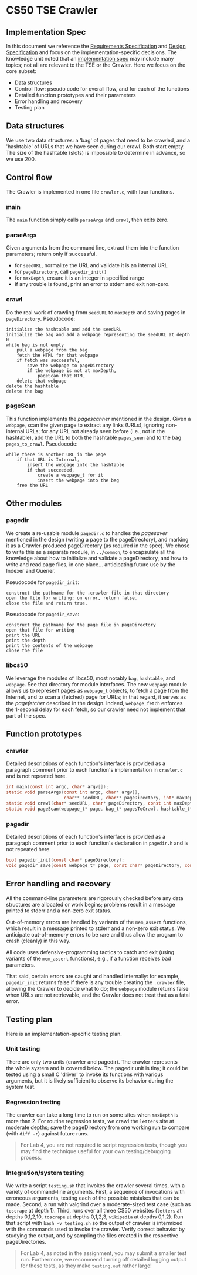 # CS50 TSE Crawler
## Implementation Spec

In this document we reference the [Requirements Specification](REQUIREMENTS.md) and [Design Specification](DESIGN.md) and focus on the implementation-specific decisions.
The knowledge unit noted that an [implementation spec](https://github.com/CS50DartmouthSP25/home/blob/main/knowledge/units/design.md#implementation-spec) may include many topics; not all are relevant to the TSE or the Crawler.
Here we focus on the core subset:

-  Data structures
-  Control flow: pseudo code for overall flow, and for each of the functions
-  Detailed function prototypes and their parameters
-  Error handling and recovery
-  Testing plan

## Data structures 

We use two data structures: a 'bag' of pages that need to be crawled, and a 'hashtable' of URLs that we have seen during our crawl.
Both start empty.
The size of the hashtable (slots) is impossible to determine in advance, so we use 200.

## Control flow

The Crawler is implemented in one file `crawler.c`, with four functions.

### main

The `main` function simply calls `parseArgs` and `crawl`, then exits zero.

### parseArgs

Given arguments from the command line, extract them into the function parameters; return only if successful.

* for `seedURL`, normalize the URL and validate it is an internal URL
* for `pageDirectory`, call `pagedir_init()`
* for `maxDepth`, ensure it is an integer in specified range
* if any trouble is found, print an error to stderr and exit non-zero.

### crawl

Do the real work of crawling from `seedURL` to `maxDepth` and saving pages in `pageDirectory`.
Pseudocode:

	initialize the hashtable and add the seedURL
	initialize the bag and add a webpage representing the seedURL at depth 0
	while bag is not empty
		pull a webpage from the bag
		fetch the HTML for that webpage
		if fetch was successful,
			save the webpage to pageDirectory
			if the webpage is not at maxDepth,
				pageScan that HTML
		delete that webpage
	delete the hashtable
	delete the bag

### pageScan

This function implements the *pagescanner* mentioned in the design.
Given a `webpage`, scan the given page to extract any links (URLs), ignoring non-internal URLs; for any URL not already seen before (i.e., not in the hashtable), add the URL to both the hashtable `pages_seen` and to the bag `pages_to_crawl`.
Pseudocode:

	while there is another URL in the page
		if that URL is Internal,
			insert the webpage into the hashtable
			if that succeeded,
				create a webpage_t for it
				insert the webpage into the bag
		free the URL

## Other modules

### pagedir

We create a re-usable module `pagedir.c` to handles the *pagesaver*  mentioned in the design (writing a page to the pageDirectory), and marking it as a Crawler-produced pageDirectory (as required in the spec).
We chose to write this as a separate module, in `../common`, to encapsulate all the knowledge about how to initialize and validate a pageDirectory, and how to write and read page files, in one place... anticipating future use by the Indexer and Querier.

Pseudocode for `pagedir_init`:

	construct the pathname for the .crawler file in that directory
	open the file for writing; on error, return false.
	close the file and return true.


Pseudocode for `pagedir_save`:

	construct the pathname for the page file in pageDirectory
	open that file for writing
	print the URL
	print the depth
	print the contents of the webpage
	close the file

### libcs50

We leverage the modules of libcs50, most notably `bag`, `hashtable`, and `webpage`.
See that directory for module interfaces.
The new `webpage` module allows us to represent pages as `webpage_t` objects, to fetch a page from the Internet, and to scan a (fetched) page for URLs; in that regard, it serves as the *pagefetcher* described in the design.
Indeed, `webpage_fetch` enforces the 1-second delay for each fetch, so our crawler need not implement that part of the spec.

## Function prototypes

### crawler

Detailed descriptions of each function's interface is provided as a paragraph comment prior to each function's implementation in `crawler.c` and is not repeated here.

```c
int main(const int argc, char* argv[]);
static void parseArgs(const int argc, char* argv[],
                      char** seedURL, char** pageDirectory, int* maxDepth);
static void crawl(char* seedURL, char* pageDirectory, const int maxDepth);
static void pageScan(webpage_t* page, bag_t* pagesToCrawl, hashtable_t* pagesSeen);
```

### pagedir

Detailed descriptions of each function's interface is provided as a paragraph comment prior to each function's declaration in `pagedir.h` and is not repeated here.

```c
bool pagedir_init(const char* pageDirectory);
void pagedir_save(const webpage_t* page, const char* pageDirectory, const int docID);
```

## Error handling and recovery

All the command-line parameters are rigorously checked before any data structures are allocated or work begins; problems result in a message printed to stderr and a non-zero exit status.

Out-of-memory errors are handled by variants of the `mem_assert` functions, which result in a message printed to stderr and a non-zero exit status.
We anticipate out-of-memory errors to be rare and thus allow the program to crash (cleanly) in this way.

All code uses defensive-programming tactics to catch and exit (using variants of the `mem_assert` functions), e.g., if a function receives bad parameters.

That said, certain errors are caught and handled internally: for example, `pagedir_init` returns false if there is any trouble creating the `.crawler` file, allowing the Crawler to decide what to do; the `webpage` module returns false when URLs are not retrievable, and the Crawler does not treat that as a fatal error.

## Testing plan

Here is an implementation-specific testing plan.

### Unit testing

There are only two units (crawler and pagedir).
The crawler represents the whole system and is covered below.
The pagedir unit is tiny; it could be tested using a small C 'driver' to invoke its functions with various arguments, but it is likely sufficient to observe its behavior during the system test.

### Regression testing

The crawler can take a long time to run on some sites when `maxDepth` is more than 2.
For routine regression tests, we crawl the `letters` site at moderate depths; save the pageDirectory from one working run to compare (with `diff -r`) against future runs.

> For Lab 4, you are not required to script regression tests, though you may find the technique useful for your own testing/debugging process.

### Integration/system testing

We write a script `testing.sh` that invokes the crawler several times, with a variety of command-line arguments.
First, a sequence of invocations with erroneous arguments, testing each of the possible mistakes that can be made.
Second, a run with valgrind over a moderate-sized test case (such as `toscrape` at depth 1).
Third, runs over all three CS50 websites (`letters` at depths 0,1,2,10, `toscrape` at depths 0,1,2,3, `wikipedia` at depths 0,1,2).
Run that script with `bash -v testing.sh` so the output of crawler is intermixed with the commands used to invoke the crawler.
Verify correct behavior by studying the output, and by sampling the files created in the respective pageDirectories.

> For Lab 4, as noted in the assignment, you may submit a smaller test run.
> Furthermore, we recommend turning off detailed logging output for these tests, as they make `testing.out` rather large!
